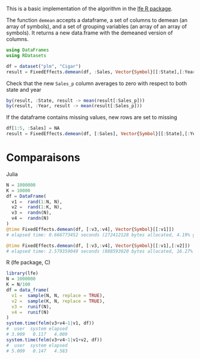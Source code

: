 

This is a basic implementation of the algorithm in the [lfe R package](http://journal.r-project.org/archive/2013-2/gaure.pdf).


The function `demean` accepts a dataframe, a set of columns to demean (an array of symbols), and a set of grouping variables (an array of an array of symbols). It returns a new data.frame with the demeaned version of columns.



```julia
using DataFrames
using RDatasets

df = dataset("plm", "Cigar")
result = FixedEffects.demean(df, :Sales, Vector{Symbol}[[:State],[:Year]])
```



Check that the new `Sales_p` column averages to zero with respect to both state and year

```julia
by(result, :State, result -> mean(result[:Sales_p]))
by(result, :Year, result -> mean(result[:Sales_p]))
```

If the dataframe contains missing values, new rows are set to missing

```julia
df[1:5, :Sales] = NA
result = FixedEffects.demean(df, [:Sales], Vector{Symbol}[[:State],[:Year]])
```


# Comparaisons

Julia
```julia
N = 1000000
K = 10000
df = DataFrame(
  v1 =  rand(1:N, N),
  v2 =  rand(1:K, N),
  v3 =  randn(N), 
  v4 =  randn(N) 
)
@time FixedEffects.demean(df, [:v3,:v4], Vector{Symbol}[[:v1]])
# elapsed time: 0.666773452 seconds (272412128 bytes allocated, 4.19% gc time)

@time FixedEffects.demean(df, [:v3,:v4], Vector{Symbol}[[:v1],[:v2]])
# elapsed time: 2.579359049 seconds (888593920 bytes allocated, 16.27% gc time)
```

R (lfe package, C)

```R
library(lfe)
N = 1000000
K = N/100
df = data_frame(
  v1 =  sample(N, N, replace = TRUE),
  v2 =  sample(K, N, replace = TRUE),
  v3 =  runif(N), 
  v4 =  runif(N) 
)
system.time(felm(v3+v4~1|v1, df))
#  user  system elapsed 
# 3.909   0.117   4.009 
system.time(felm(v3+v4~1|v1+v2, df))
#  user  system elapsed 
# 5.009   0.147   4.583 
```
